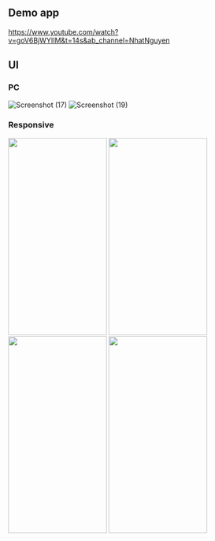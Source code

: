 ## Demo app
https://www.youtube.com/watch?v=goV6BjWYIIM&t=14s&ab_channel=NhatNguyen

## UI
### PC
![Screenshot (17)](https://user-images.githubusercontent.com/58263449/130754866-a145b30a-4220-4192-be0a-ac86bf9f805f.png)
![Screenshot (19)](https://user-images.githubusercontent.com/58263449/130754921-44f270a5-63ef-41db-9f24-6313e434f2e6.png)

### Responsive
<img src="https://user-images.githubusercontent.com/58263449/130755202-9c1dec26-be2f-463b-89ae-972175b86538.jpg" width="200" height="400">
<img src="https://user-images.githubusercontent.com/58263449/130755212-c1af6f1f-8827-4336-bf53-d774f66e4970.jpg" width="200" height="400">
<img src="https://user-images.githubusercontent.com/58263449/130755215-391ff040-c3ce-41f1-ace5-b022676f5abe.jpg" width="200" height="400">
<img src="https://user-images.githubusercontent.com/58263449/130755217-ac78d815-6b85-4e32-9d75-f42988893d77.jpg" width="200" height="400">



